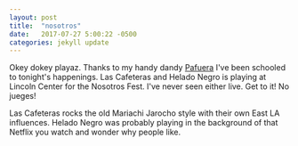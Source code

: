```yaml
---
layout: post
title:  "nosotros"
date:   2017-07-27 5:00:22 -0500
categories: jekyll update
---
```


Okey dokey playaz. Thanks to my handy dandy [Pafuera](http://pafuera.herokuapp.com) 
I've been schooled to tonight's happenings. Las Cafeteras and Helado Negro 
is playing at Lincoln Center for the Nosotros Fest. I've never seen either live. 
Get to it! No jueges! 

Las Cafeteras rocks the old Mariachi Jarocho style with their own East LA
influences. Helado Negro was probably playing in the background of that Netflix
you watch and wonder why people like. 
